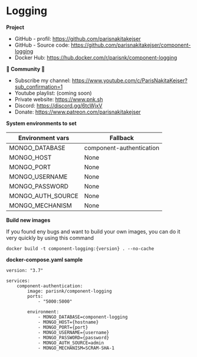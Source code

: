 # Logging

**Project**

- GitHub - profil: https://github.com/parisnakitakejser
- GitHub - Source code: https://github.com/parisnakitakejser/component-logging
- Docker Hub: https://hub.docker.com/r/parisnk/component-logging

**🌟 Community 🌟**

- Subscribe my channel: https://www.youtube.com/c/ParisNakitaKejser?sub_confirmation=1
- Youtube playlist: (coming soon)
- Private website: https://www.pnk.sh
- Discord: https://discord.gg/6tcWjxV
- Donate: https://www.patreon.com/parisnakitakejser


**System environments to set**

| Environment vars        | Fallback                      |
| ----------------------- | ----------------------------- |
| MONGO_DATABASE          | component-authentication      |
| MONGO_HOST              | None                          |
| MONGO_PORT              | None                          |
| MONGO_USERNAME          | None                          |           
| MONGO_PASSWORD          | None                          |
| MONGO_AUTH_SOURCE       | None                          |
| MONGO_MECHANISM         | None                          |

**Build new images**

If you found eny bugs and want to build your own images, you can do it very quickly by using this command

`docker build -t component-logging:{version} . --no-cache`

**docker-compose.yaml sample**

    version: "3.7"
    
    services:
        component-authentication:
            image: parisnk/component-logging
            ports:
                - "5000:5000"
    
            environment:
                - MONGO_DATABASE=component-logging
                - MONGO_HOST={hostname}
                - MONGO_PORT={port}
                - MONGO_USERNAME={username}
                - MONGO_PASSWORD={password}
                - MONGO_AUTH_SOURCE=admin
                - MONGO_MECHANISM=SCRAM-SHA-1